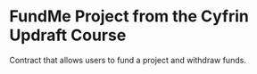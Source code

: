 # FundMe Project from the Cyfrin Updraft Course

Contract that allows users to fund a project and withdraw funds.